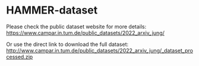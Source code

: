 # HAMMER-dataset


Please check the public dataset website for more details: https://www.campar.in.tum.de/public_datasets/2022_arxiv_jung/

Or use the direct link to download the full dataset: http://www.campar.in.tum.de/public_datasets/2022_arxiv_jung/_dataset_processed.zip

